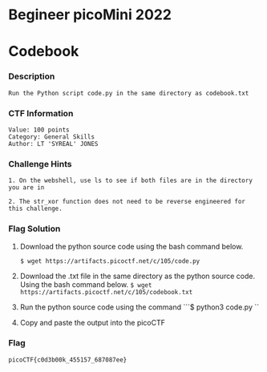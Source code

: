 # Begineer picoMini 2022
# Codebook
### Description
    Run the Python script code.py in the same directory as codebook.txt
### CTF Information
    Value: 100 points
    Category: General Skills
    Author: LT 'SYREAL' JONES
### Challenge Hints
    1. On the webshell, use ls to see if both files are in the directory you are in

    2. The str_xor function does not need to be reverse engineered for this challenge.

### Flag Solution

1. Download the python source code using the bash command below.

    ```$ wget https://artifacts.picoctf.net/c/105/code.py ```

2. Download the .txt file in the same directory as the python source code. Using the bash command below.
    ```$ wget https://artifacts.picoctf.net/c/105/codebook.txt ```

3. Run the python source code using the command
    ```$ python3 code.py ``
4. Copy and paste the output into the picoCTF

### Flag
    picoCTF{c0d3b00k_455157_687087ee}
